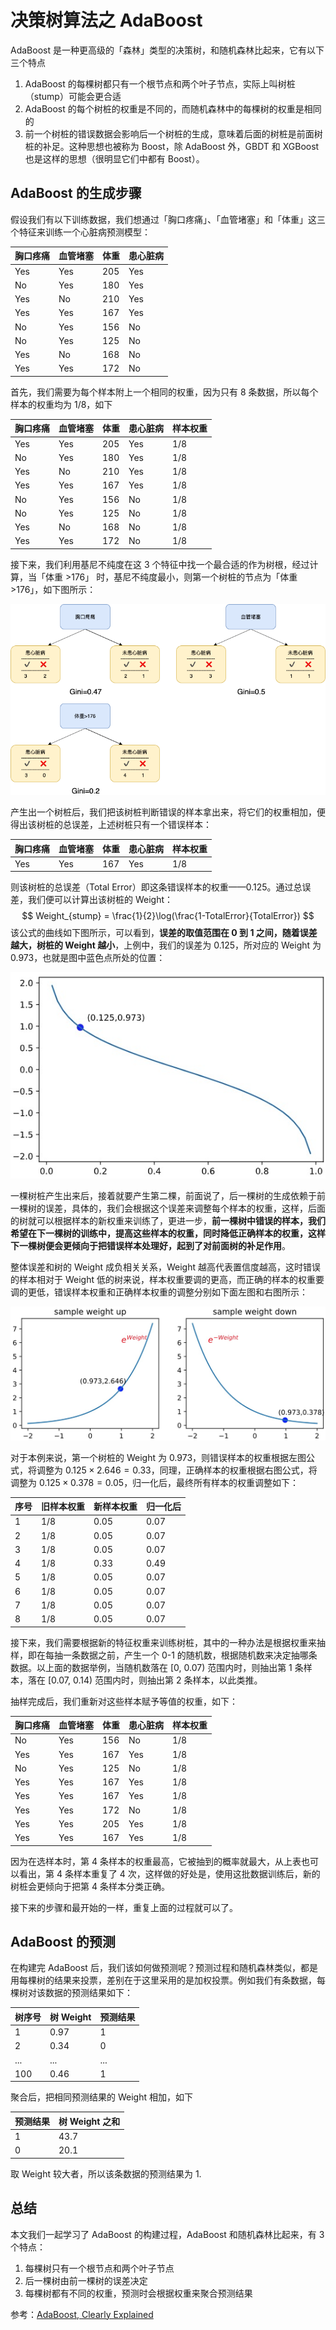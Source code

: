 # 决策树算法之 AdaBoost

AdaBoost 是一种更高级的「森林」类型的决策树，和随机森林比起来，它有以下三个特点

1. AdaBoost 的每棵树都只有一个根节点和两个叶子节点，实际上叫树桩（stump）可能会更合适
2. AdaBoost 的每个树桩的权重是不同的，而随机森林中的每棵树的权重是相同的
3. 前一个树桩的错误数据会影响后一个树桩的生成，意味着后面的树桩是前面树桩的补足。这种思想也被称为 Boost，除 AdaBoost 外，GBDT 和 XGBoost 也是这样的思想（很明显它们中都有 Boost）。

## AdaBoost 的生成步骤

假设我们有以下训练数据，我们想通过「胸口疼痛」、「血管堵塞」和「体重」这三个特征来训练一个心脏病预测模型：

| 胸口疼痛 | 血管堵塞 | 体重 | 患心脏病 |
| -------- | -------- | ---- | -------- |
| Yes      | Yes      | 205  | Yes      |
| No       | Yes      | 180  | Yes      |
| Yes      | No       | 210  | Yes      |
| Yes      | Yes      | 167  | Yes      |
| No       | Yes      | 156  | No       |
| No       | Yes      | 125  | No       |
| Yes      | No       | 168  | No       |
| Yes      | Yes      | 172  | No       |

首先，我们需要为每个样本附上一个相同的权重，因为只有 8 条数据，所以每个样本的权重均为 1/8，如下

| 胸口疼痛 | 血管堵塞 | 体重 | 患心脏病 | 样本权重 |
| -------- | -------- | ---- | -------- | -------- |
| Yes      | Yes      | 205  | Yes      | 1/8      |
| No       | Yes      | 180  | Yes      | 1/8      |
| Yes      | No       | 210  | Yes      | 1/8      |
| Yes      | Yes      | 167  | Yes      | 1/8      |
| No       | Yes      | 156  | No       | 1/8      |
| No       | Yes      | 125  | No       | 1/8      |
| Yes      | No       | 168  | No       | 1/8      |
| Yes      | Yes      | 172  | No       | 1/8      |

接下来，我们利用基尼不纯度在这 3 个特征中找一个最合适的作为树根，经过计算，当「体重 >176」 时，基尼不纯度最小，则第一个树桩的节点为「体重 >176」，如下图所示： 

![ab_nodes](https://github.com/jieniu/articles/blob/master/docs/.vuepress/public/ab_nodes.png?raw=true)

产生出一个树桩后，我们把该树桩判断错误的样本拿出来，将它们的权重相加，便得出该树桩的总误差，上述树桩只有一个错误样本：

| 胸口疼痛 | 血管堵塞 | 体重 | 患心脏病 | 样本权重 |
| -------- | -------- | ---- | -------- | -------- |
| Yes      | Yes      | 167  | Yes      | 1/8      |

则该树桩的总误差（Total Error）即这条错误样本的权重——0.125。通过总误差，我们便可以计算出该树桩的 Weight：
$$
Weight_{stump} = \frac{1}{2}\log(\frac{1-TotalError}{TotalError})
$$
该公式的曲线如下图所示，可以看到，**误差的取值范围在 0 到 1 之间，随着误差越大，树桩的 Weight 越小**，上例中，我们的误差为 0.125，所对应的 Weight 为 0.973，也就是图中蓝色点所处的位置：

![error_weight](https://github.com/jieniu/articles/blob/master/docs/.vuepress/public/error_weight.jpg?raw=true)

一棵树桩产生出来后，接着就要产生第二棵，前面说了，后一棵树的生成依赖于前一棵树的误差，具体的，我们会根据这个误差来调整每个样本的权重，这样，后面的树就可以根据样本的新权重来训练了，更进一步，**前一棵树中错误的样本，我们希望在下一棵树的训练中，提高这些样本的权重，同时降低正确样本的权重，这样下一棵树便会更倾向于把错误样本处理好，起到了对前面树的补足作用**。

整体误差和树的 Weight 成负相关关系，Weight 越高代表置信度越高，这时错误的样本相对于 Weight 低的树来说，样本权重要调的更高，而正确的样本的权重要调的更低，错误样本权重和正确样本权重的调整分别如下面左图和右图所示：

![sample_weight](https://github.com/jieniu/articles/blob/master/docs/.vuepress/public/sample_weight.jpg?raw=true)

对于本例来说，第一个树桩的 Weight 为 0.973，则错误样本的权重根据左图公式，将调整为 $0.125 \times 2.646 = 0.33$，同理，正确样本的权重根据右图公式，将调整为 $0.125 \times 0.378=0.05$，归一化后，最终所有样本的权重调整如下：

| 序号 | 旧样本权重 | 新样本权重 | 归一化后 |
| ---- | ---------- | ---------- | -------- |
| 1    | 1/8        | 0.05       | 0.07     |
| 2    | 1/8        | 0.05       | 0.07     |
| 3    | 1/8        | 0.05       | 0.07     |
| 4    | 1/8        | 0.33       | 0.49     |
| 5    | 1/8        | 0.05       | 0.07     |
| 6    | 1/8        | 0.05       | 0.07     |
| 7    | 1/8        | 0.05       | 0.07     |
| 8    | 1/8        | 0.05       | 0.07     |

接下来，我们需要根据新的特征权重来训练树桩，其中的一种办法是根据权重来抽样，即在每抽一条数据之前，产生一个 0-1 的随机数，根据随机数来决定抽哪条数据。以上面的数据举例，当随机数落在 [0, 0.07) 范围内时，则抽出第 1 条样本，落在 [0.07, 0.14) 范围内时，则抽出第 2 条样本，以此类推。

抽样完成后，我们重新对这些样本赋予等值的权重，如下：

| 胸口疼痛 | 血管堵塞 | 体重 | 患心脏病 | 样本权重 |
| -------- | -------- | ---- | -------- | -------- |
| No       | Yes      | 156  | No       | 1/8      |
| Yes      | Yes      | 167  | Yes      | 1/8      |
| No       | Yes      | 125  | No       | 1/8      |
| Yes      | Yes      | 167  | Yes      | 1/8      |
| Yes      | Yes      | 167  | Yes      | 1/8      |
| Yes      | Yes      | 172  | No       | 1/8      |
| Yes      | Yes      | 205  | Yes      | 1/8      |
| Yes      | Yes      | 167  | Yes      | 1/8      |

因为在选样本时，第 4 条样本的权重最高，它被抽到的概率就最大，从上表也可以看出，第 4 条样本重复了 4 次，这样做的好处是，使用这批数据训练后，新的树桩会更倾向于把第 4 条样本分类正确。

接下来的步骤和最开始的一样，重复上面的过程就可以了。

## AdaBoost 的预测

在构建完 AdaBoost 后，我们该如何做预测呢？预测过程和随机森林类似，都是用每棵树的结果来投票，差别在于这里采用的是加权投票。例如我们有条数据，每棵树对该数据的预测结果如下：

| 树序号 | 树 Weight | 预测结果 |
| ------ | --------- | -------- |
| 1      | 0.97      | 1        |
| 2      | 0.34      | 0        |
| ...    | ...       | ...      |
| 100    | 0.46      | 1        |

聚合后，把相同预测结果的 Weight 相加，如下

| 预测结果 | 树 Weight 之和 |
| -------- | -------------- |
| 1        | 43.7           |
| 0        | 20.1           |

取 Weight 较大者，所以该条数据的预测结果为 1.

## 总结

本文我们一起学习了 AdaBoost 的构建过程，AdaBoost 和随机森林比起来，有 3 个特点：

1. 每棵树只有一个根节点和两个叶子节点
2. 后一棵树由前一棵树的误差决定
3. 每棵树都有不同的权重，预测时会根据权重来聚合预测结果



参考：[AdaBoost, Clearly Explained](https://www.youtube.com/watch?v=LsK-xG1cLYA&list=PLblh5JKOoLUICTaGLRoHQDuF_7q2GfuJF&index=42)

